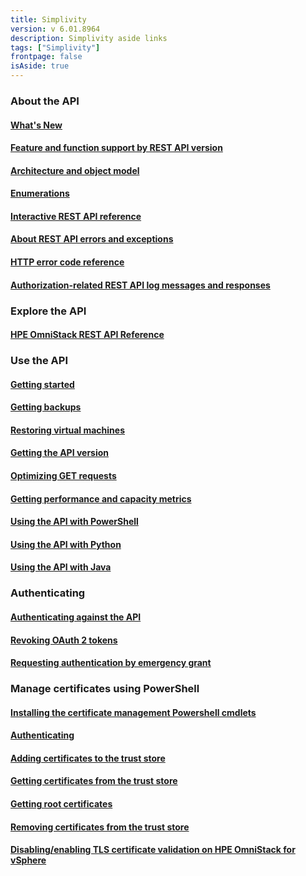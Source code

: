 ```yaml
---
title: Simplivity
version: v 6.01.8964
description: Simplivity aside links
tags: ["Simplivity"]
frontpage: false
isAside: true
---
```

### About the API

#### [**What's New**](/platform/hpe-simplivity/whats-new/)

#### [**Feature and function support by REST API version**](/platform/hpe-simplivity/feature-and-function-support-by-rest-api-version)

#### [**Architecture and object model**](/platform/hpe-simplivity/architecture-and-object-model)

#### [**Enumerations**](/platform/hpe-simplivity/enumerations)

#### [**Interactive REST API reference**](/platform/hpe-simplivity/interactive-rest-api-reference)

#### [**About REST API errors and exceptions**](/platform/hpe-simplivity/errors-and-exceptions)

#### [**HTTP error code reference**](/platform/hpe-simplivity/http-error-code-reference)

#### [**Authorization-related REST API log messages and responses**](/platform/hpe-simplivity/authorization-related-rest-api-log-messages-and-responses)

### Explore the API

#### [**HPE OmniStack REST API Reference**](https://developer.hpe.com/api/simplivity/)

### Use the API

#### [**Getting started**](/platform/hpe-simplivity/sample-code)

#### [**Getting backups**](/platform/hpe-simplivity/get-backups)

#### [**Restoring virtual machines**](/platform/hpe-simplivity/restore-virtual-machines)

#### [**Getting the API version**](/platform/hpe-simplivity/versioning)

#### [**Optimizing GET requests**](/platform/hpe-simplivity/optimize-get-requests)

#### [**Getting performance and capacity metrics**](/platform/hpe-simplivity/metrics)

#### [**Using the API with PowerShell**](/platform/hpe-simplivity/powershell)

#### [**Using the API with Python**](/platform/hpe-simplivity/python)

#### [**Using the API with Java**](/platform/hpe-simplivity/java)

### Authenticating

#### [**Authenticating against the API**](/platform/hpe-simplivity/authenticating-against-hpe-omnistack-api)

#### [**Revoking OAuth 2 tokens**](/platform/hpe-simplivity/revoke-oath-2-token)

#### [**Requesting authentication by emergency grant**](/platform/hpe-simplivity/request-authentication-by-emergency-grant)

### Manage certificates using PowerShell

#### [**Installing the certificate management Powershell cmdlets**](/platform/hpe-simplivity/hpesvtcli-powershell-commands)

#### [**Authenticating**](/platform/hpe-simplivity/ps-getoathtoken)

#### [**Adding certificates to the trust store**](/platform/hpe-simplivity/adding-certificates)

#### [**Getting certificates from the trust store**](/platform/hpe-simplivity/getting-a-certificate)

#### [**Getting root certificates**](/platform/hpe-simplivity/getting-a-root-certificate)

#### [**Removing certificates from the trust store**](/platform/hpe-simplivity/remove-certificate)

#### [**Disabling/enabling TLS certificate validation on HPE OmniStack for vSphere**](/platform/hpe-simplivity/tls-certificate-validation)
